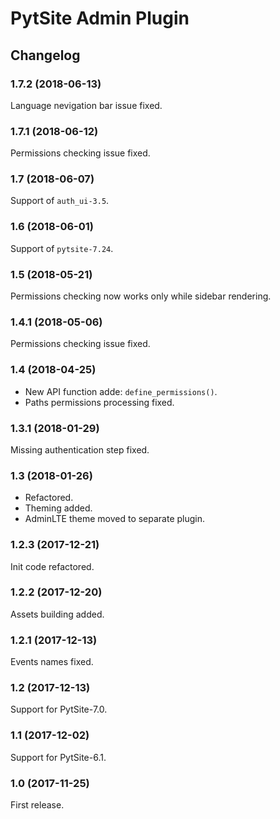 # PytSite Admin Plugin


## Changelog


### 1.7.2 (2018-06-13)

Language nevigation bar issue fixed.


### 1.7.1 (2018-06-12)

Permissions checking issue fixed.


### 1.7 (2018-06-07)

Support of `auth_ui-3.5`.


### 1.6 (2018-06-01)

Support of `pytsite-7.24`.


### 1.5 (2018-05-21)

Permissions checking now works only while sidebar rendering.


### 1.4.1 (2018-05-06)

Permissions checking issue fixed.


### 1.4 (2018-04-25)

- New API function adde: `define_permissions()`.
- Paths permissions processing fixed.


### 1.3.1 (2018-01-29)

Missing authentication step fixed.


### 1.3 (2018-01-26)

- Refactored.
- Theming added.
- AdminLTE theme moved to separate plugin.


### 1.2.3 (2017-12-21)

Init code refactored.


### 1.2.2 (2017-12-20)

Assets building added.


### 1.2.1 (2017-12-13)

Events names fixed.


### 1.2 (2017-12-13)

Support for PytSite-7.0.


### 1.1 (2017-12-02)

Support for PytSite-6.1.


### 1.0 (2017-11-25)

First release.
